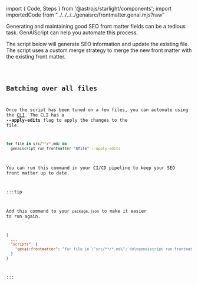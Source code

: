 import { Code, Steps } from '@astrojs/starlight/components';
import importedCode from "../../../../genaisrc/frontmatter.genai.mjs?raw"

Generating and maintaining good SEO front matter fields can be a tedious task. 
GenAIScript can help you automate this process.

The script below will generate SEO information
and update the existing file. The script uses a custom merge strategy 
to merge the new front matter with the existing front matter.

<Code code={importedCode} wrap={true} lang="js" title="slides.genai.mjs" />

## Batching over all files

Once the script has been tuned on a few files, you can automate using
the [CLI](/genaiscript/reference/cli). The CLI has a **--apply-edits** flag to apply the changes to the file.

```sh
for file in src/**/*.md; do
  genaiscript run frontmatter "$file" --apply-edits
```

You can run this command in your CI/CD pipeline to keep your SEO front matter up to date.

:::tip

Add this command to your `package.json` to make it easier to run again.

```json title="package.json"
{
  ...
  "scripts": {
    "genai:frontmatter": "for file in \"src/**/*.md\"; do\ngenaiscript run frontmatter \"$file\" --apply-edits\ndone",
  }
}
```

:::
